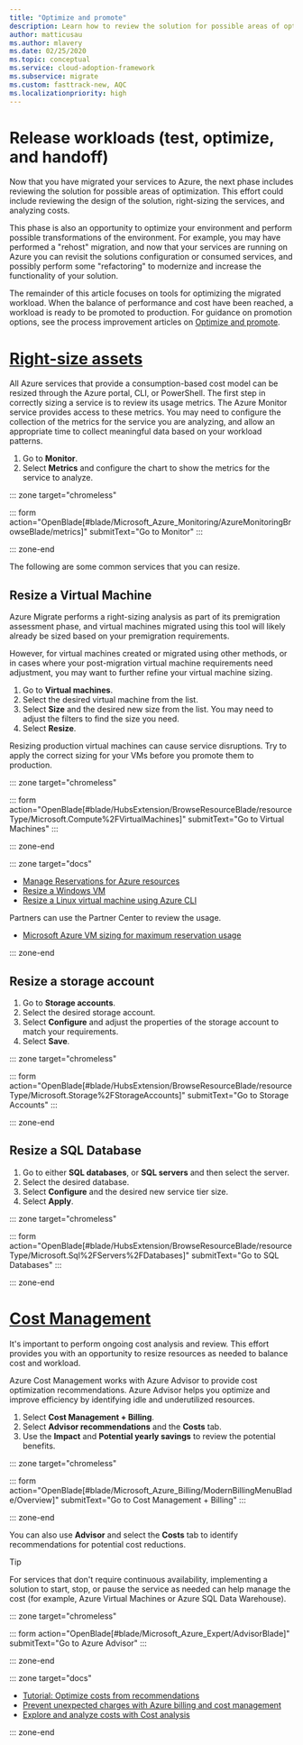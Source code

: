 ```yaml
---
title: "Optimize and promote"
description: Learn how to review the solution for possible areas of optimization, including the design of the solution, right-sizing the services, and analyzing costs.
author: matticusau
ms.author: mlavery
ms.date: 02/25/2020
ms.topic: conceptual
ms.service: cloud-adoption-framework
ms.subservice: migrate
ms.custom: fasttrack-new, AQC
ms.localizationpriority: high
---
```


<!-- markdownlint-disable MD025 DOCSMD001 -->

# Release workloads (test, optimize, and handoff)

Now that you have migrated your services to Azure, the next phase includes reviewing the solution for possible areas of optimization. This effort could include reviewing the design of the solution, right-sizing the services, and analyzing costs.

This phase is also an opportunity to optimize your environment and perform possible transformations of the environment. For example, you may have performed a "rehost" migration, and now that your services are running on Azure you can revisit the solutions configuration or consumed services, and possibly perform some "refactoring" to modernize and increase the functionality of your solution.

The remainder of this article focuses on tools for optimizing the migrated workload. When the balance of performance and cost have been reached, a workload is ready to be promoted to production. For guidance on promotion options, see the process improvement articles on [Optimize and promote](../migration-considerations/optimize/index.md).

# [Right-size assets](#tab/optimize)

All Azure services that provide a consumption-based cost model can be resized through the Azure portal, CLI, or PowerShell. The first step in correctly sizing a service is to review its usage metrics. The Azure Monitor service provides access to these metrics. You may need to configure the collection of the metrics for the service you are analyzing, and allow an appropriate time to collect meaningful data based on your workload patterns.

1. Go to **Monitor**.
1. Select **Metrics** and configure the chart to show the metrics for the service to analyze.

::: zone target="chromeless"

::: form action="OpenBlade[#blade/Microsoft_Azure_Monitoring/AzureMonitoringBrowseBlade/metrics]" submitText="Go to Monitor" :::

::: zone-end

The following are some common services that you can resize.

## Resize a Virtual Machine

Azure Migrate performs a right-sizing analysis as part of its premigration assessment phase, and virtual machines migrated using this tool will likely already be sized based on your premigration requirements.

However, for virtual machines created or migrated using other methods, or in cases where your post-migration virtual machine requirements need adjustment, you may want to further refine your virtual machine sizing.

1. Go to **Virtual machines**.
1. Select the desired virtual machine from the list.
1. Select **Size** and the desired new size from the list. You may need to adjust the filters to find the size you need.
1. Select **Resize**.

Resizing production virtual machines can cause service disruptions. Try to apply the correct sizing for your VMs before you promote them to production.

::: zone target="chromeless"

::: form action="OpenBlade[#blade/HubsExtension/BrowseResourceBlade/resourceType/Microsoft.Compute%2FVirtualMachines]" submitText="Go to Virtual Machines" :::

::: zone-end

::: zone target="docs"

- [Manage Reservations for Azure resources](https://docs.microsoft.com/azure/billing/billing-manage-reserved-vm-instance)
- [Resize a Windows VM](https://docs.microsoft.com/azure/virtual-machines/windows/resize-vm)
- [Resize a Linux virtual machine using Azure CLI](https://docs.microsoft.com/azure/virtual-machines/linux/change-vm-size)

Partners can use the Partner Center to review the usage.

- [Microsoft Azure VM sizing for maximum reservation usage](https://docs.microsoft.com/partner-center/azure-usage)

::: zone-end

## Resize a storage account

1. Go to **Storage accounts**.
1. Select the desired storage account.
1. Select **Configure** and adjust the properties of the storage account to match your requirements.
1. Select **Save**.

::: zone target="chromeless"

::: form action="OpenBlade[#blade/HubsExtension/BrowseResourceBlade/resourceType/Microsoft.Storage%2FStorageAccounts]" submitText="Go to Storage Accounts" :::

::: zone-end

## Resize a SQL Database

1. Go to either **SQL databases**, or **SQL servers** and then select the server.
1. Select the desired database.
1. Select **Configure** and the desired new service tier size.
1. Select **Apply**.

::: zone target="chromeless"

::: form action="OpenBlade[#blade/HubsExtension/BrowseResourceBlade/resourceType/Microsoft.Sql%2FServers%2FDatabases]" submitText="Go to SQL Databases" :::

::: zone-end

# [Cost Management](#tab/ManageCost)

It's important to perform ongoing cost analysis and review. This effort provides you with an opportunity to resize resources as needed to balance cost and workload.

Azure Cost Management works with Azure Advisor to provide cost optimization recommendations. Azure Advisor helps you optimize and improve efficiency by identifying idle and underutilized resources.

1. Select **Cost Management + Billing**.
1. Select **Advisor recommendations** and the **Costs** tab.
1. Use the **Impact** and **Potential yearly savings** to review the potential benefits.

::: zone target="chromeless"

::: form action="OpenBlade[#blade/Microsoft_Azure_Billing/ModernBillingMenuBlade/Overview]" submitText="Go to Cost Management + Billing" :::

::: zone-end

You can also use **Advisor** and select the **Costs** tab to identify recommendations for potential cost reductions.

> [!TIP]
> For services that don't require continuous availability, implementing a solution to start, stop, or pause the service as needed can help manage the cost (for example, Azure Virtual Machines or Azure SQL Data Warehouse).
>

::: zone target="chromeless"

::: form action="OpenBlade[#blade/Microsoft_Azure_Expert/AdvisorBlade]" submitText="Go to Azure Advisor" :::

::: zone-end

::: zone target="docs"

- [Tutorial: Optimize costs from recommendations](https://docs.microsoft.com/azure/cost-management-billing/costs/tutorial-acm-opt-recommendations)
- [Prevent unexpected charges with Azure billing and cost management](https://docs.microsoft.com/azure/billing/billing-getting-started)
- [Explore and analyze costs with Cost analysis](https://docs.microsoft.com/azure/cost-management/quick-acm-cost-analysis)

::: zone-end
